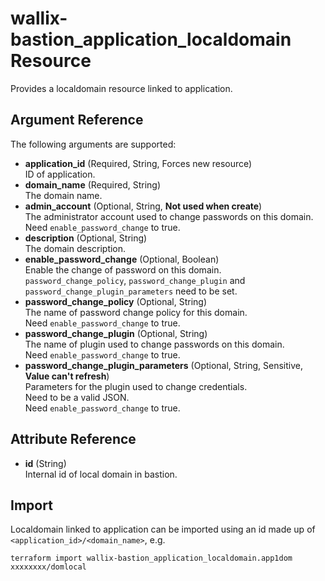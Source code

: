 # wallix-bastion_application_localdomain Resource

Provides a localdomain resource linked to application.

## Argument Reference

The following arguments are supported:

- **application_id** (Required, String, Forces new resource)  
  ID of application.
- **domain_name** (Required, String)  
  The domain name.
- **admin_account** (Optional, String,  **Not used when create**)  
  The administrator account used to change passwords on this domain.  
  Need `enable_password_change` to true.  
- **description** (Optional, String)  
  The domain description.
- **enable_password_change** (Optional, Boolean)  
  Enable the change of password on this domain.  
  `password_change_policy`, `password_change_plugin` and `password_change_plugin_parameters` need to be set.
- **password_change_policy** (Optional, String)  
  The name of password change policy for this domain.  
  Need `enable_password_change` to true.
- **password_change_plugin** (Optional, String)  
  The name of plugin used to change passwords on this domain.  
  Need `enable_password_change` to true.
- **password_change_plugin_parameters** (Optional, String, Sensitive, **Value can't refresh**)  
  Parameters for the plugin used to change credentials.  
  Need to be a valid JSON.  
  Need `enable_password_change` to true.

## Attribute Reference

- **id** (String)  
  Internal id of local domain in bastion.

## Import

Localdomain linked to application can be imported using an id made up of `<application_id>/<domain_name>`, e.g.

```shell
terraform import wallix-bastion_application_localdomain.app1dom xxxxxxxx/domlocal
```
